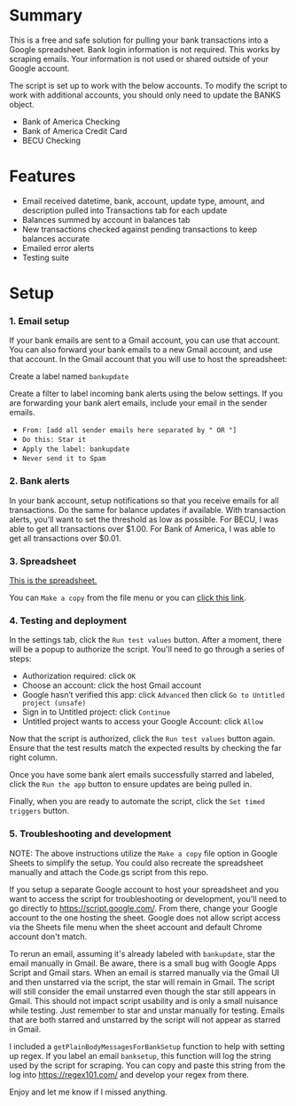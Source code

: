 # Summary

This is a free and safe solution for pulling your bank transactions into a Google spreadsheet. Bank login information is not required. This works by scraping emails.  Your information is not used or shared outside of your Google account.

The script is set up to work with the below accounts. To modify the script to work with additional accounts, you should only need to update the BANKS object.
- Bank of America Checking
- Bank of America Credit Card
- BECU Checking

# Features

- Email received datetime, bank, account, update type, amount, and description pulled into Transactions tab for each update
- Balances summed by account in balances tab
- New transactions checked against pending transactions to keep balances accurate
- Emailed error alerts
- Testing suite

# Setup

### 1. Email setup
If your bank emails are sent to a Gmail account, you can use that account. You can also forward your bank emails to a new Gmail account, and use that account. In the Gmail account that you will use to host the spreadsheet:

Create a label named `bankupdate`

Create a filter to label incoming bank alerts using the below settings.  If you are forwarding your bank alert emails, include your email in the sender emails.
- `From: [add all sender emails here separated by " OR "]`
- `Do this: Star it`
- `Apply the label: bankupdate`
- `Never send it to Spam`

### 2. Bank alerts
In your bank account, setup notifications so that you receive emails for all transactions. Do the same for balance updates if available.  With transaction alerts, you'll want to set the threshold as low as possible.  For BECU, I was able to get all transactions over $1.00.  For Bank of America, I was able to get all transactions over $0.01.

### 3. Spreadsheet
[This is the spreadsheet.](https://docs.google.com/spreadsheets/d/1LBkVF94ZmOu09n-ugCw50vD-p41wiap2ETIQwf2Epfo)

You can `Make a copy` from the file menu or you can [click this link](https://docs.google.com/spreadsheets/d/1LBkVF94ZmOu09n-ugCw50vD-p41wiap2ETIQwf2Epfo/copy).

### 4. Testing and deployment

In the settings tab, click the `Run test values` button.  After a moment, there will be a popup to authorize the script.  You'll need to go through a series of steps:
- Authorization required: click `OK`
- Choose an account: click the host Gmail account
- Google hasn’t verified this app: click `Advanced` then click `Go to Untitled project (unsafe)`
- Sign in to Untitled project: click `Continue`
- Untitled project wants to access your Google Account: click `Allow`

Now that the script is authorized, click the `Run test values` button again. Ensure that the test results match the expected results by checking the far right column.

Once you have some bank alert emails successfully starred and labeled, click the `Run the app` button to ensure updates are being pulled in.

Finally, when you are ready to automate the script, click the `Set timed triggers` button.

### 5. Troubleshooting and development

NOTE: The above instructions utilize the `Make a copy` file option in Google Sheets to simplify the setup. You could also recreate the spreadsheet manually and attach the Code.gs script from this repo.

If you setup a separate Google account to host your spreadsheet and you want to access the script for troubleshooting or development, you'll need to go directly to https://script.google.com/.  From there, change your Google account to the one hosting the sheet.  Google does not allow script access via the Sheets file menu when the sheet account and default Chrome account don't match.

To rerun an email, assuming it's already labeled with `bankupdate`, star the email manually in Gmail.  Be aware, there is a small bug with Google Apps Script and Gmail stars.  When an email is starred manually via the Gmail UI and then unstarred via the script, the star will remain in Gmail.  The script will still consider the email unstarred even though the star still appears in Gmail.  This should not impact script usability and is only a small nuisance while testing. Just remember to star and unstar manually for testing. Emails that are both starred and unstarred by the script will not appear as starred in Gmail.

I included a `getPlainBodyMessagesForBankSetup` function to help with setting up regex.  If you label an email `banksetup`, this function will log the string used by the script for scraping.  You can copy and paste this string from the log into https://regex101.com/ and develop your regex from there.

Enjoy and let me know if I missed anything.
